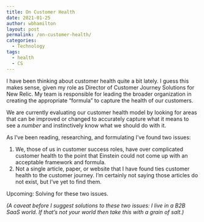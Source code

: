 ```yaml
---
title: On Customer Health
date: 2021-01-25
author: wbhamilton
layout: post
permalink: /on-customer-health/
categories:
  - Technology
tags:
  - health
  - CS
---
```

I have been thinking about customer health quite a bit lately. I guess this makes sense, given my role as Director of Customer Journey Solutions for New Relic. My team is responsible for leading the broader organization in creating the appropriate “formula” to capture the health of our customers.

We are currently evaluating our customer health model by looking for areas that can be improved or changed to accurately capture what it means to see a *number* and instinctively know what we should do with it.

As I’ve been reading, researching, and formulating I’ve found two issues:
1. We, those of us in customer success roles, have over complicated customer health to the point that Einstein could not come up with an acceptable framework and formula.
2. Not a single article, paper, or website that I have found ties customer health to the customer journey. I’m certainly not saying those articles do not exist, but I’ve yet to find them.

Upcoming: Solving for these two issues.

*(A caveat before I suggest solutions to these two issues: I live in a B2B SaaS world. If that’s not your world then take this with a grain of salt.)*